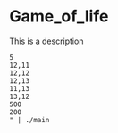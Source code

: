 # Game_of_life
This is a description





```echo "30,150                                                                          ✘ 0|127  at  20:33:58
5
12,11
12,12
12,13
11,13
13,12
500
200
" | ./main
```